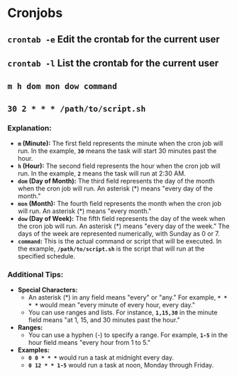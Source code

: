 # Cronjobs

## **`crontab -e` Edit the crontab for the current user**

## **`crontab -l` List the crontab for the current user**

## `m h dom mon dow command`

## **`30 2 * * * /path/to/script.sh`**

### **Explanation:**

- **`m` (Minute):** The first field represents the minute when the cron job will run. In the example, **`30`** means the task will start 30 minutes past the hour.
- **`h` (Hour):** The second field represents the hour when the cron job will run. In the example, **`2`** means the task will run at 2:30 AM.
- **`dom` (Day of Month):** The third field represents the day of the month when the cron job will run. An asterisk (*) means "every day of the month."
- **`mon` (Month):** The fourth field represents the month when the cron job will run. An asterisk (*) means "every month."
- **`dow` (Day of Week):** The fifth field represents the day of the week when the cron job will run. An asterisk (*) means "every day of the week." The days of the week are represented numerically, with Sunday as 0 or 7.
- **`command`:** This is the actual command or script that will be executed. In the example, **`/path/to/script.sh`** is the script that will run at the specified schedule.

### **Additional Tips:**

- **Special Characters:**
    - An asterisk (*) in any field means "every" or "any." For example, **`* * * *`** would mean "every minute of every hour, every day."
    - You can use ranges and lists. For instance, **`1,15,30`** in the minute field means "at 1, 15, and 30 minutes past the hour."
- **Ranges:**
    - You can use a hyphen (-) to specify a range. For example, **`1-5`** in the hour field means "every hour from 1 to 5."
- **Examples:**
    - **`0 0 * * *`** would run a task at midnight every day.
    - **`0 12 * * 1-5`** would run a task at noon, Monday through Friday.